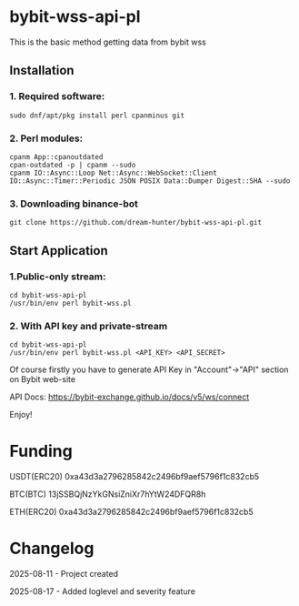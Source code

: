 # bybit-wss-api-pl

This is the basic method getting data from bybit wss


## Installation

### 1. Required software:

```
sudo dnf/apt/pkg install perl cpanminus git
```

### 2. Perl modules:

```
cpanm App::cpanoutdated
cpan-outdated -p | cpanm --sudo
cpanm IO::Async::Loop Net::Async::WebSocket::Client IO::Async::Timer::Periodic JSON POSIX Data::Dumper Digest::SHA --sudo
```

### 3. Downloading binance-bot
```
git clone https://github.com/dream-hunter/bybit-wss-api-pl.git
```

## Start Application

### 1.Public-only stream:

```
cd bybit-wss-api-pl
/usr/bin/env perl bybit-wss.pl
```

### 2. With API key and private-stream

```
cd bybit-wss-api-pl
/usr/bin/env perl bybit-wss.pl <API_KEY> <API_SECRET>
```

Of course firstly you have to generate API Key in "Account"->"API" section on Bybit web-site

API Docs: https://bybit-exchange.github.io/docs/v5/ws/connect

Enjoy!

# Funding

USDT(ERC20) 0xa43d3a2796285842c2496bf9aef5796f1c832cb5

BTC(BTC)    13jSSBQjNzYkGNsiZniXr7hYtW24DFQR8h

ETH(ERC20)  0xa43d3a2796285842c2496bf9aef5796f1c832cb5

# Changelog

2025-08-11 - Project created

2025-08-17 - Added loglevel and severity feature